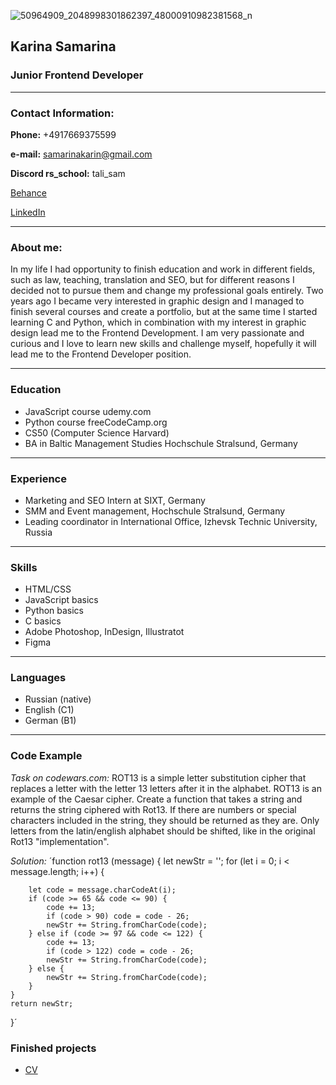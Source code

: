 ![50964909_2048998301862397_48000910982381568_n](https://github.com/KarinaSamr/rsschool-cv/assets/137826507/c9aa7fc4-2e24-449b-8949-71e1c0000cef)

## Karina Samarina

### Junior Frontend Developer

---

### Contact Information:

**Phone:** +4917669375599

**e-mail:** samarinakarin@gmail.com

**Discord rs_school:** tali_sam

[Behance](https://www.behance.net/karinasamarina)

[LinkedIn](https://www.linkedin.com/in/karina-samarina-519b8897/)

---

### About me:

 In my life I had opportunity to finish education and work in different fields, such as law, teaching, translation and SEO, but for different reasons I decided not to pursue them and change my professional goals entirely. Two years ago I became very interested in graphic design and I managed to finish several courses and create a portfolio, but at the same time I started learning C and Python, which in combination with my interest in graphic design lead me to the Frontend Development. I am very passionate and curious and I love to learn new skills and challenge myself, hopefully it will lead me to the Frontend Developer position. 

---

### Education

- JavaScript course udemy.com
- Python course freeCodeCamp.org
- CS50 (Computer Science Harvard)
- BA in Baltic Management Studies Hochschule Stralsund, Germany

---

### Experience

- Marketing and SEO Intern at SIXT, Germany
- SMM and Event management, Hochschule Stralsund, Germany
- Leading coordinator in International Office, Izhevsk Technic University, Russia

---

### Skills

- HTML/CSS
- JavaScript basics
- Python basics
- C basics
- Adobe Photoshop, InDesign, Illustratot
- Figma

---

### Languages

- Russian (native)
- English (C1)
- German (B1)

---

### Code Example

*Task on codewars.com:* ROT13 is a simple letter substitution cipher that replaces a letter with the letter 13 letters after it in the alphabet. ROT13 is an example of the Caesar cipher. 
Create a function that takes a string and returns the string ciphered with Rot13. If there are numbers or special characters included in the string, they should be returned as they are. Only letters from the latin/english alphabet should be shifted, like in the original Rot13 "implementation".

*Solution:* 
´function rot13 (message) {
    let newStr = '';
    for (let i = 0; i < message.length; i++) {

        let code = message.charCodeAt(i);
        if (code >= 65 && code <= 90) {
            code += 13;
            if (code > 90) code = code - 26;
            newStr += String.fromCharCode(code);
        } else if (code >= 97 && code <= 122) {
            code += 13;
            if (code > 122) code = code - 26;
            newStr += String.fromCharCode(code);
        } else {
            newStr += String.fromCharCode(code);
        }
    }
    return newStr;
}´

### Finished projects

- [CV](https://github.com/KarinaSamr/rsschool-cv/blob/gh-pages/cv.md) 
